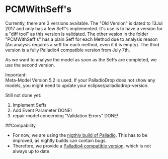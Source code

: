 # PCMWithSeff's

Currently, there are 3 versions available. The "Old Version" is dated to 13Jul 2017 and only has a few Seff's implemented. It's use is to have a version for a "diff tool" as this version is validated. The other vesion in the folder "PCMWithSeff's" has a plain Seff for each Method due to analysis reason (An analysis requires a seff for each method, even if it is empty). 
The third version is a fully Palladio4 compatible version from July 7th.

As we want to analyse the model as soon as the Seffs are completed, we use the second version.

Important:   
Meta-Model Version 5.2 is used. If your PalladioDrop does not show any models, you might need to update your eclipse/palladiodrop-version.

Still not done yet:

1. Implement Seffs
2. Add Event Parameter DONE!
3. repair model concerning "Validation Errors" DONE!

##Compability
- For now, we are using the [nigthly build of Palladio](https://sdqweb.ipd.kit.edu/eclipse/palladiobench/binary_nightly/). This has to be improved, as nightly builds can contain bugs.
- Therefore, we provide a [Palladio4 compatible version](https://sdqweb.ipd.kit.edu/eclipse/palladiobench/releases/4.0.0/), which is not always up to date
